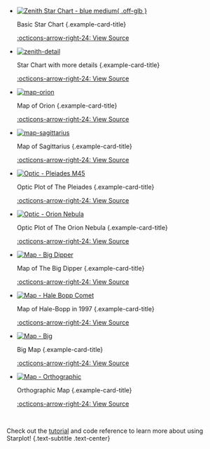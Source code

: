 <div class="grid cards examples" markdown>

<!----- [ Star Chart Basic ] ----------->
-  [![Zenith Star Chart - blue medium](images/examples/star_chart_basic.png){ .off-glb }](examples/star-chart-basic.md)
    
    Basic Star Chart
    {.example-card-title}

    [:octicons-arrow-right-24: View Source](examples/star-chart-basic.md)


<!----- [ Star Chart Detail ] ----------->
-   [![zenith-detail](images/examples/star_chart_detail.png)](examples/star-chart-detail.md)

    Star Chart with more details
    {.example-card-title}

    [:octicons-arrow-right-24: View Source](examples/star-chart-detail.md)


<!----- [ Map Orion ] ----------->
-   [![map-orion](images/examples/map_orion.png)](examples/map-orion.md)

    Map of Orion
    {.example-card-title}

    [:octicons-arrow-right-24: View Source](examples/map-orion.md)

<!----- [ Map Sagittarius ] ----------->
-   [![map-sagittarius](images/examples/map_sagittarius.png)](examples/map-sagittarius.md)

    Map of Sagittarius
    {.example-card-title}

    [:octicons-arrow-right-24: View Source](examples/map-sagittarius.md)

<!----- [ Optic M45 ] ----------->
-   [![Optic - Pleiades M45](images/examples/optic_m45.png)](examples/optic-m45.md)

    Optic Plot of The Pleiades
    {.example-card-title}

    [:octicons-arrow-right-24: View Source](examples/optic-m45.md)


<!----- [ Optic Orion Nebula ] ----------->
-   [![Optic - Orion Nebula](images/examples/optic_orion_nebula.png)](examples/optic-orion.md)

    Optic Plot of The Orion Nebula
    {.example-card-title}

    [:octicons-arrow-right-24: View Source](examples/optic-orion.md)


<!----- [ Big Dipper ] ----------->
-   [![Map - Big Dipper](images/examples/map_big_dipper.png)](examples/map-big-dipper.md)

    Map of The Big Dipper
    {.example-card-title}

    [:octicons-arrow-right-24: View Source](examples/map-big-dipper.md)

<!----- [ Hale Bopp ] ----------->
-   [![Map - Hale Bopp Comet](images/examples/map_hale_bopp.png)](examples/map-hale-bopp-comet.md)

    Map of Hale-Bopp in 1997
    {.example-card-title}

    [:octicons-arrow-right-24: View Source](examples/map-hale-bopp-comet.md)


<!----- [ Big Map ] ----------->
-   [![Map - Big](images/examples/map_big.png)](examples/map-big.md)

    Big Map
    {.example-card-title}

    [:octicons-arrow-right-24: View Source](examples/map-big.md)

<!----- [ Map Orthographic ] ----------->
-   [![Map - Orthographic](images/examples/map_orthographic.png)](examples/map-orthographic.md)

    Orthographic Map
    {.example-card-title}

    [:octicons-arrow-right-24: View Source](examples/map-orthographic.md)

</div>

<br/>

Check out the [tutorial](tutorial.md) and code reference to learn more about using Starplot!
{.text-subtitle .text-center}

<br/>
<br/>
